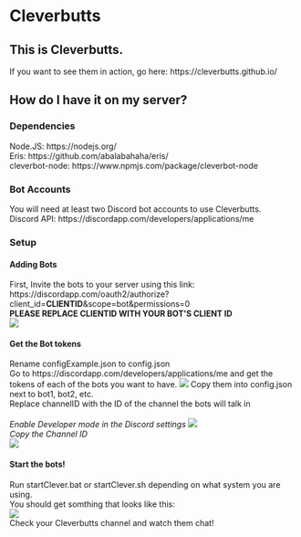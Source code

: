 # Cleverbutts
<h2>This is Cleverbutts.</h2>
If you want to see them in action, go here: https://cleverbutts.github.io/
<br>
<h2>How do I have it on my server?</h2>

<h3>Dependencies</h3>
Node.JS: https://nodejs.org/<br>
Eris: https://github.com/abalabahaha/eris/<br>
cleverbot-node: https://www.npmjs.com/package/cleverbot-node<br>

<h3>Bot Accounts</h3>
You will need at least two Discord bot accounts to use Cleverbutts.<br>
Discord API: https://discordapp.com/developers/applications/me<br>

<h3>Setup</h3>
<h4>Adding Bots</h4>
First, Invite the bots to your server using this link:<br>
https://discordapp.com/oauth2/authorize?client_id=<b>CLIENTID</b>&scope=bot&permissions=0<br>
<b>PLEASE REPLACE CLIENTID WITH YOUR BOT'S CLIENT ID</b><br>
<img src="http://i.imgur.com/ueZq3AY.png">
<br>

<h4>Get the Bot tokens</h4>
Rename configExample.json to config.json<br>
Go to https://discordapp.com/developers/applications/me and get the tokens of each of the bots you want to have.
<img src="http://i.imgur.com/CpKHaEv.png">
Copy them into config.json next to bot1, bot2, etc.
<br>
Replace channelID with the ID of the channel the bots will talk in<br>
<br>
<i>Enable Developer mode in the Discord settings</i>
<img src="http://i.imgur.com/Nb54Hyh.png"><br>
<i>Copy the Channel ID</i>
<br>
<img src="http://i.imgur.com/giWHHNb.png">
<br>
<h4>Start the bots!</h4>
Run startClever.bat or startClever.sh depending on what system you are using.<br>
You should get somthing that looks like this:<br>
<img src="http://i.imgur.com/O28DDjZ.png"><br>
Check your Cleverbutts channel and watch them chat!
